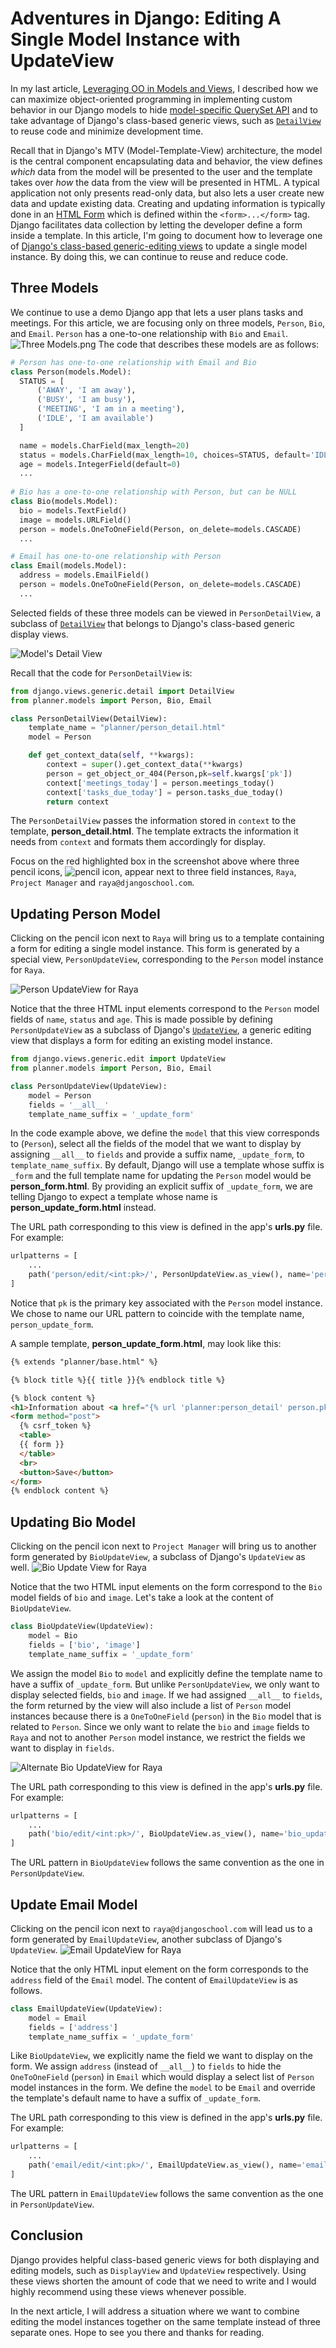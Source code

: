 # Adventures in Django: Editing A Single Model Instance with UpdateView

In my last article, [Leveraging OO in Models and Views](https://merilynchesler.medium.com/adventures-in-django-leveraging-oo-in-models-and-views-c95bc7e4f37c), I described how we can maximize object-oriented programming in implementing custom behavior in our Django models to hide [model-specific QuerySet API](https://docs.djangoproject.com/en/3.1/ref/models/querysets/) and to take advantage of Django's class-based generic views, such as [`DetailView`](https://docs.djangoproject.com/en/3.1/topics/class-based-views/generic-display/) to reuse code and minimize development time. 

Recall that in Django's MTV (Model-Template-View) architecture, the model is the central component encapsulating data and behavior, the view defines _which_ data from the model will be presented to the user and the template takes over _how_ the data from the view will be presented in HTML. A typical application not only presents read-only data, but also lets a user create new data and update existing data. Creating and updating information is typically done in an [HTML Form](https://developer.mozilla.org/en-US/docs/Learn/Forms) which is defined within the `<form>...</form>` tag. Django facilitates data collection by letting the developer define a form inside a template. In this article, I'm going to document how to leverage one of [Django's class-based generic-editing views](https://docs.djangoproject.com/en/3.1/ref/class-based-views/generic-editing/) to update a single model instance. By doing this, we can continue to reuse and reduce code.

## Three Models
We continue to use a demo Django app that lets a user plans tasks and meetings. For this article, we are focusing only on three models, `Person`, `Bio`, and `Email`. `Person` has a one-to-one relationship with `Bio` and `Email`.
![Three Models.png](https://i.postimg.cc/KjM0pCbS/Models.png)
The code that describes these models are as follows:
<script src="https://gist.github.com/mchesler613/d7a15eab07f15015249bb0298903bb39.js"></script>
```py
# Person has one-to-one relationship with Email and Bio
class Person(models.Model):
  STATUS = [
      ('AWAY', 'I am away'),
      ('BUSY', 'I am busy'),
      ('MEETING', 'I am in a meeting'),
      ('IDLE', 'I am available')
  ]

  name = models.CharField(max_length=20)
  status = models.CharField(max_length=10, choices=STATUS, default='IDLE')
  age = models.IntegerField(default=0)
  ...
    
# Bio has a one-to-one relationship with Person, but can be NULL
class Bio(models.Model):
  bio = models.TextField()
  image = models.URLField()
  person = models.OneToOneField(Person, on_delete=models.CASCADE)
  ...

# Email has one-to-one relationship with Person
class Email(models.Model):
  address = models.EmailField()
  person = models.OneToOneField(Person, on_delete=models.CASCADE)
  ...
```
Selected fields of these three models can be viewed in `PersonDetailView`, a subclass of [`DetailView`](https://docs.djangoproject.com/en/3.1/ref/class-based-views/generic-display/#detailview) that belongs to Django's class-based generic display views.

![Model's Detail View](https://i.postimg.cc/ZKB7Czt8/Single-Model-Form-Edit-2021-02-27-22-19-59.jpg)

Recall that the code for `PersonDetailView` is:
```py
from django.views.generic.detail import DetailView
from planner.models import Person, Bio, Email

class PersonDetailView(DetailView):
    template_name = "planner/person_detail.html"
    model = Person

    def get_context_data(self, **kwargs):
        context = super().get_context_data(**kwargs)
        person = get_object_or_404(Person,pk=self.kwargs['pk'])
        context['meetings_today'] = person.meetings_today()
        context['tasks_due_today'] = person.tasks_due_today()
        return context
```
The `PersonDetailView` passes the information stored in `context` to the template, **person_detail.html**. The template extracts the information it needs from `context` and formats them accordingly for display.

Focus on the red highlighted box in the screenshot above where three pencil icons, ![pencil icon](https://i.postimg.cc/26zmDF6K/pencil.png), appear next to three field instances, `Raya`, `Project Manager` and `raya@djangoschool.com`. 

## Updating Person Model

Clicking on the pencil icon next to `Raya` will bring us to a template containing a form for editing a single model instance. This form is generated by a special view, `PersonUpdateView`, corresponding to the `Person` model instance for `Raya`.

![Person UpdateView for Raya](https://i.postimg.cc/3RCq3P6X/Person-Model-Form-2021-02-27-22-58-29.jpg)

Notice that the three HTML input elements correspond to the `Person` model fields of `name`, `status` and `age`.  This is made possible by defining `PersonUpdateView` as a subclass of Django's [`UpdateView`](https://docs.djangoproject.com/en/3.1/ref/class-based-views/generic-editing/#updateview), a generic editing view that displays a form for editing an existing model instance. 
```py
from django.views.generic.edit import UpdateView
from planner.models import Person, Bio, Email

class PersonUpdateView(UpdateView):
    model = Person
    fields = '__all__'
    template_name_suffix = '_update_form'
```
In the code example above, we define the `model` that this view corresponds to (`Person`), select all the fields of the model that we want to display by assigning `__all__` to `fields` and provide a suffix name, `_update_form`, to `template_name_suffix`. By default, Django will use a template whose suffix is `_form` and the full template name for updating the `Person` model would be **person_form.html**. By providing an explicit suffix of `_update_form`, we are telling Django to expect a template whose name is **person_update_form.html** instead.

The URL path corresponding to this view is defined in the app's **urls.py** file. For example:
```py
urlpatterns = [
    ...
    path('person/edit/<int:pk>/', PersonUpdateView.as_view(), name='person_update_form'),
]
```
Notice that `pk` is the primary key associated with the `Person` model instance. We chose to name our URL pattern to coincide with the template name, `person_update_form`.

A sample template, **person_update_form.html**, may look like this:
```html
{% extends "planner/base.html" %}

{% block title %}{{ title }}{% endblock title %}

{% block content %}
<h1>Information about <a href="{% url 'planner:person_detail' person.pk %}">{{ person.name }}</a></h1>
<form method="post">
  {% csrf_token %}
  <table>
  {{ form }}
  </table>
  <br>
  <button>Save</button>
</form>
{% endblock content %}
```

## Updating Bio Model

Clicking on the pencil icon next to `Project Manager` will bring us to another form generated by `BioUpdateView`, a subclass of Django's `UpdateView` as well.
![Bio Update View for Raya](https://i.postimg.cc/zG2RhXLd/Bio-Update-View-2021-02-27-22-59-30.jpg)

Notice that the two HTML input elements on the form correspond to the `Bio` model fields of `bio` and `image`. Let's take a look at the content of `BioUpdateView`.
```py
class BioUpdateView(UpdateView):
    model = Bio
    fields = ['bio', 'image']
    template_name_suffix = '_update_form'
```
We assign the model `Bio` to `model` and explicitly define the template name to have a suffix of `_update_form`. But unlike `PersonUpdateView`, we only want to display selected fields, `bio` and `image`. If we had assigned `__all__` to `fields`, the form returned by the view will also include a list of `Person` model instances because there is a `OneToOneField` (`person`) in the `Bio` model that is related to `Person`. Since we only want to relate the `bio` and `image` fields to `Raya` and not to another `Person` model instance, we restrict the fields we want to display in `fields`.

![Alternate Bio UpdateView for Raya](https://i.postimg.cc/brF4ftVX/Bio-Update-View-All-2021-02-28-0-05-33.jpg)

The URL path corresponding to this view is defined in the app's **urls.py** file. For example:
```py
urlpatterns = [
    ...
    path('bio/edit/<int:pk>/', BioUpdateView.as_view(), name='bio_update_form'),
]
```
The URL pattern in `BioUpdateView` follows the same convention as the one in `PersonUpdateView`.

## Update Email Model

Clicking on the pencil icon next to `raya@djangoschool.com` will lead us to a form generated by `EmailUpdateView`, another subclass of Django's `UpdateView`.
![Email UpdateView for Raya](https://i.postimg.cc/dVvQHMC8/Email-Update-View-2021-02-27-23-00-00.jpg)

Notice that the only HTML input element on the form corresponds to the `address` field of the `Email` model. The content of `EmailUpdateView` is as follows.
```py
class EmailUpdateView(UpdateView):
    model = Email
    fields = ['address']
    template_name_suffix = '_update_form'
```
Like `BioUpdateView`, we explicitly name the field we want to display on the form. We assign `address` (instead of `__all__`) to `fields` to hide the `OneToOneField` (`person`) in `Email` which would display a select list of `Person` model instances in the form. We define the `model` to be `Email` and override the template's default name to have a suffix of `_update_form`.

The URL path corresponding to this view is defined in the app's **urls.py** file. For example:
```py
urlpatterns = [
    ...
    path('email/edit/<int:pk>/', EmailUpdateView.as_view(), name='email_update_form'),
]
```
The URL pattern in `EmailUpdateView` follows the same convention as the one in `PersonUpdateView`.

## Conclusion

Django provides helpful class-based generic views for both displaying and editing models, such as `DisplayView` and `UpdateView` respectively. Using these views shorten the amount of code that we need to write and I would highly recommend using these views whenever possible.

In the next article, I will address a situation where we want to combine editing the model instances together on the same template instead of three separate ones. Hope to see you there and thanks for reading.

